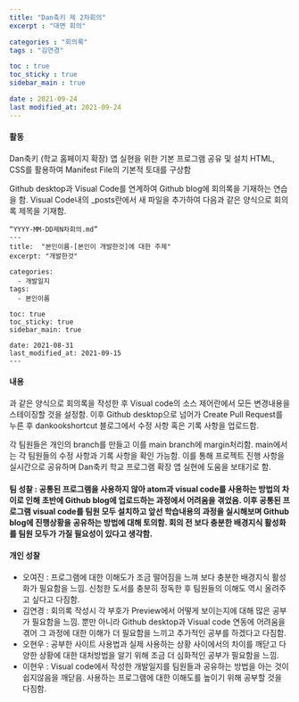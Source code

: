 ```yaml
---
title: "Dan축키 제 2차회의"
excerpt : "대면 회의"

categories : "회의록"
tags : "김연경"

toc : true
toc_sticky : true
sidebar_main : true

date : 2021-09-24
last modified_at: 2021-09-24
---
```

#### 활동

Dan축키 (학교 홈페이지 확장) 앱 실현을 위한 기본 프로그램 공유 및 설치
HTML, CSS를 활용하여 Manifest File의 기본적 토대를 구상함

Github desktop과 Visual Code를 연계하여 Github blog에 회의록을 기재하는 연습을 함.
Visual Code내의 _posts란에서 새 파일을 추가하여 다음과 같은 양식으로 회의록 제목을 기재함.
```
“YYYY-MM-DD제N차회의.md”
---
title:  "본인이름-[본인이 개발한것]에 대한 주제"
excerpt: "개발한것"

categories:
  - 개발일지
tags:
  - 본인이름

toc: true
toc_sticky: true
sidebar_main: true
 
date: 2021-08-31
last_modified_at: 2021-09-15
---
```

#### 내용
과 같은 양식으로 회의록을 작성한 후 Visual code의 소스 제어란에서 모든 변경내용을 스테이징할 것을 설정함.
이후 Github desktop으로 넘어가 Create Pull Request를 누른 후 dankookshortcut 블로그에서 수정 사항 혹은 기록 사항을 업로드함.

각 팀원들은 개인의 branch를 만들고 이를 main branch에 margin처리함.
main에서는 각 팀원들의 수정 사항과 기록 사항을 확인 가능함.
이를 통해 프로젝트 진행 사항을 실시간으로 공유하며 Dan축키 학교 프로그램 확장 앱 실현에 도움을 보태기로 함.

#### 팀 성찰 : 공통된 프로그램을 사용하지 않아 atom과 visual code를 사용하는 방법의 차이로 인해 초반에 Github blog에 업로드하는 과정에서 어려움을 겪었음. 이후 공통된 프로그램 visual code를 팀원 모두 설치하고 앞선 학습내용의 과정을 실시해보며 Github blog에 진행상황을 공유하는 방법에 대해 토의함. 회의 전 보다 충분한 배경지식 활성화를 팀원 모두가 가질 필요성이 있다고 생각함.

#### 개인 성찰
* 오여진 : 프로그램에 대한 이해도가 조금 떨어짐을 느껴 보다 충분한 배경지식 활성화가 필요함을 느낌. 신청한 도서를 충분히 정독한 후 팀원들의 이해도 역시 올려주고 싶다고 다짐함.
* 김연경 : 회의록 작성시 각 부호가 Preview에서 어떻게 보이는지에 대해 많은 공부가 필요함을 느낌. 뿐만 아니라 Github desktop과 Visual code 연동에 어려움을 겪어 그 과정에 대한 이해가 더 필요함을 느끼고 추가적인 공부를 하겠다고 다짐함.
* 오현우 : 공부한 사이트 사용법과 실제 사용하는 상황 사이에서의 차이를 깨닫고 다양한 상황에 대한 대처방법을 알기 위해 조금 더 심화적인 공부가 필요함을 느낌.
* 이현우 : Visual code에서 작성한 개발일지를 팀원들과 공유하는 방법을 아는 것이 쉽지않음을 깨닫음. 사용하는 프로그램에 대한 이해도를 높이기 위해 공부할 것을 다짐함.
